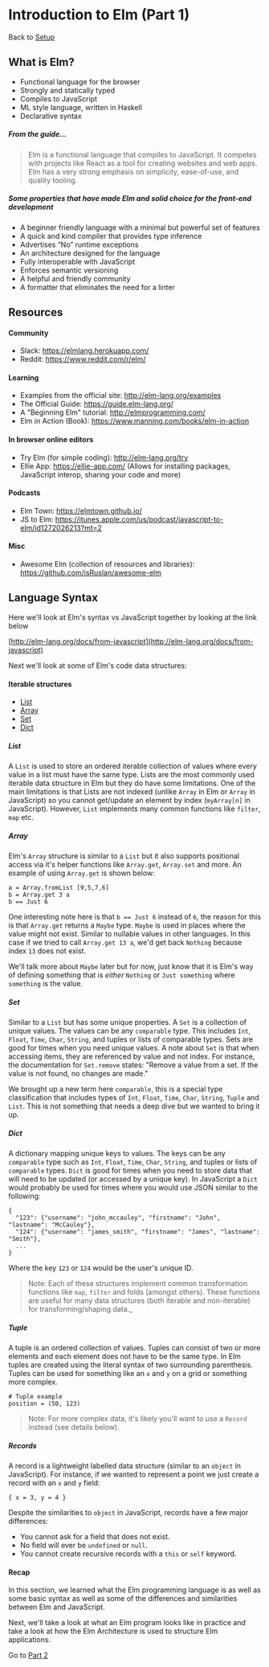 # Introduction to Elm (Part 1)

Back to [Setup](../setup/README.md)

## What is Elm?

- Functional language for the browser
- Strongly and statically typed
- Compiles to JavaScript
- ML style language, written in Haskell
- Declarative syntax

##### From the guide...
> Elm is a functional language that compiles to JavaScript. It competes with projects like React as a tool for creating websites and web apps. Elm has a very strong emphasis on simplicity, ease-of-use, and quality tooling.

##### Some properties that have made Elm and solid choice for the front-end development  
- A beginner friendly language with a minimal but powerful set of features
- A quick and kind compiler that provides type inference
- Advertises “No” runtime exceptions
- An architecture designed for the language
- Fully interoperable with JavaScript
- Enforces semantic versioning
- A helpful and friendly community
- A formatter that eliminates the need for a linter

## Resources

#### Community
- Slack: https://elmlang.herokuapp.com/ 
- Reddit: https://www.reddit.com/r/elm/

#### Learning
- Examples from the official site: http://elm-lang.org/examples 
- The Official Guide: https://guide.elm-lang.org/
- A "Beginning Elm" tutorial: http://elmprogramming.com/
- Elm in Action (Book): https://www.manning.com/books/elm-in-action

#### In browser online editors
- Try Elm (for simple coding): http://elm-lang.org/try
- Ellie App: https://ellie-app.com/ (Allows for installing packages, JavaScript interop, sharing your code and more)
 
#### Podcasts
- Elm Town: https://elmtown.github.io/ 
- JS to Elm: https://itunes.apple.com/us/podcast/javascript-to-elm/id1272026213?mt=2

#### Misc
- Awesome Elm (collection of resources and libraries): https://github.com/isRuslan/awesome-elm


## Language Syntax

Here we'll look at Elm's syntax vs JavaScript together by looking at the link below

[http://elm-lang.org/docs/from-javascript](http://elm-lang.org/docs/from-javascript)

Next we'll look at some of Elm's code data structures:


#### Iterable structures
- [List](http://package.elm-lang.org/packages/elm-lang/core/latest/List)
- [Array](http://package.elm-lang.org/packages/elm-lang/core/latest/Array)
- [Set](http://package.elm-lang.org/packages/elm-lang/core/latest/Set)
- [Dict](http://package.elm-lang.org/packages/elm-lang/core/latest/Dict)

##### List
A `List` is used to store an ordered iterable collection of values where every value in a list must have the same type. Lists are
the most commonly used iterable data structure in Elm but they do have some limitations. One of the main limitations is
that Lists are not indexed (unlike `Array` in Elm or `Array` in JavaScript) so you cannot get/update an element 
by index (`myArray[n]` in JavaScript). However, `List` implements many common functions like `filter`, `map` etc. 

##### Array
Elm's `Array` structure is similar to a `List` but it also supports positional access via it's helper functions like
`Array.get`, `Array.set` and more. An example of using `Array.get` is shown below:

```
a = Array.fromList [9,5,7,6]
b = Array.get 3 a
b == Just 6
```

One interesting note here is that `b == Just 6` instead of `6`, the reason for this is that `Array.get` returns a `Maybe`
type. `Maybe` is used in places where the value might not exist. Similar to nullable values in other languages. 
In this case if we tried to call `Array.get 13 a`, we'd get back `Nothing` because index `13` does not exist. 

We'll talk more about `Maybe` later but for now, just know that it is Elm's way of defining something that is _either_ 
`Nothing` or `Just something` where `something` is the value.

##### Set
Similar to a `List` but has some unique properties. A `Set` is a collection of unique values. The values can be any `comparable`
type. This includes `Int`, `Float`, `Time`, `Char`, `String`, and tuples or lists of comparable types. Sets are good for times
when you need unique values. A note about `Set` is that when accessing items, they are referenced by value and not index.
For instance, the documentation for `Set.remove` states: "Remove a value from a set. If the value is not found, no changes are made."

We brought up a new term here `comparable`, this is a special type classification that includes types of `Int`, `Float`, 
`Time`, `Char`, `String`, `Tuple` and `List`. This is not something that needs a deep dive but we wanted to bring it up.


##### Dict
A dictionary mapping unique keys to values. The keys can be any `comparable` type such as `Int`, `Float`, `Time`, `Char`,
`String`, and tuples or lists of `comparable` types. `Dict` is good for times when you need to store data that will need
to be updated (or accessed by a unique key). In JavaScript a `Dict` would probably be used for times where you
would use JSON similar to the following:
 
```
{
  "123": {"username": "john_mccauley", "firstname": "John", "lastname": "McCauley"},
  "124": {"username": "james_smith", "firstname": "James", "lastname": "Smith"},
  ...
}
```

Where the key `123` or `124` would be the user's unique ID. 

>Note: Each of these structures implement common transformation functions like `map`, `filter` and folds (amongst others). 
>These functions are useful for many data structures (both iterable and non-iterable) for transforming/shaping data._

##### Tuple

A tuple is an ordered collection of values. Tuples can consist of two or more elements and each element does not
have to be the same type. In Elm tuples are created using the literal syntax of two surrounding parenthesis. Tuples
can be used for something like an `x` and `y` on a grid or something more complex. 

```
# Tuple example
position = (50, 123)
```

>Note: For more complex data, it's likely you'll want to use a `Record` instead (see details below). 

##### Records

A record is a lightweight labelled data structure (similar to an `object` in JavaScript).
For instance, if we wanted to represent a point we just create a record with an `x` and `y` field:

`{ x = 3, y = 4 }`

Despite the similarities to `object` in JavaScript, records have a few major differences:

- You cannot ask for a field that does not exist.
- No field will ever be `undefined` or `null`.
- You cannot create recursive records with a `this` or `self` keyword.

#### Recap

In this section, we learned what the Elm programming language is as well as some basic syntax as well
as some of the differences and similarities between Elm and JavaScript.

Next, we'll take a look at what an Elm program looks like in practice and take a look at how
the Elm Architecture is used to structure Elm applications.

Go to [Part 2](../part2/README.md)